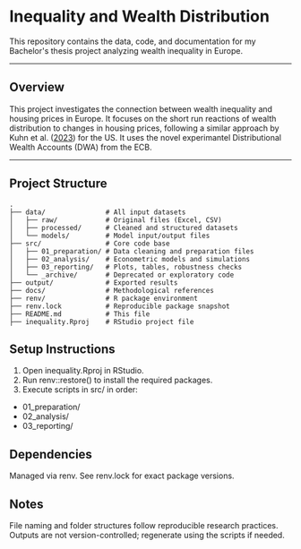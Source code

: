 # Inequality and Wealth Distribution

This repository contains the data, code, and documentation for my Bachelor's thesis project analyzing wealth inequality in Europe.

---

## Overview

This project investigates the connection between wealth inequality and housing prices in Europe. It focuses on the short run reactions of wealth distribution to changes in housing prices, following a similar approach by Kuhn et al. ([2023](https://www.journals.uchicago.edu/doi/abs/10.1086/708815)) for the US. It uses the novel experimantel Distributional Wealth Accounts (DWA) from the ECB.

---

## Project Structure

```text
.
├── data/               # All input datasets
│   ├── raw/            # Original files (Excel, CSV)
│   ├── processed/      # Cleaned and structured datasets
│   └── models/         # Model input/output files
├── src/                # Core code base
│   ├── 01_preparation/ # Data cleaning and preparation files
│   ├── 02_analysis/    # Econometric models and simulations
│   ├── 03_reporting/   # Plots, tables, robustness checks
│   └── _archive/       # Deprecated or exploratory code
├── output/             # Exported results
├── docs/               # Methodological references
├── renv/               # R package environment
├── renv.lock           # Reproducible package snapshot
├── README.md           # This file
├── inequality.Rproj    # RStudio project file
```


## Setup Instructions

1. Open inequality.Rproj in RStudio.
2. Run renv::restore() to install the required packages.
3. Execute scripts in src/ in order:
  - 01_preparation/
  - 02_analysis/
  - 03_reporting/

## Dependencies

Managed via renv. See renv.lock for exact package versions.

## Notes

File naming and folder structures follow reproducible research practices.
Outputs are not version-controlled; regenerate using the scripts if needed.